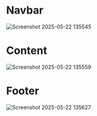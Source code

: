 # Navbar
![Screenshot 2025-05-22 135545](https://github.com/user-attachments/assets/a2abc854-476f-4c4c-bd75-70faa8b3e773)

# Content 
![Screenshot 2025-05-22 135559](https://github.com/user-attachments/assets/c34386d1-ca2c-4440-8f96-84afbe514bf2)

# Footer
![Screenshot 2025-05-22 135627](https://github.com/user-attachments/assets/cd833999-8113-49b3-9e27-35b6bbbd0b0e)
